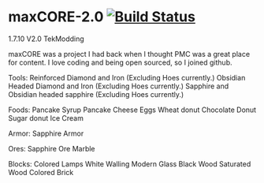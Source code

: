 maxCORE-2.0 [![Build Status](https://travis-ci.org/TekCastElemental/maxCORE-2.0.svg?branch=master)](https://travis-ci.org/TekCastElemental/maxCORE-2.0)
===========

1.7.10
V2.0
TekModding

maxCORE was a project I had back when I thought PMC was a great place for content. I love coding and being open sourced, so I joined github. 

Tools:
Reinforced Diamond and Iron (Excluding Hoes currently.)
Obsidian Headed Diamond and Iron (Excluding Hoes currently.)
Sapphire and Obsidian headed sapphire (Excluding Hoes currently.)

Foods:
Pancake
Syrup Pancake
Cheese
Eggs
Wheat donut
Chocolate Donut
Sugar donut
Ice Cream

Armor:
Sapphire Armor

Ores:
Sapphire Ore
Marble

Blocks:
Colored Lamps
White Walling
Modern Glass
Black Wood
Saturated Wood
Colored Brick

